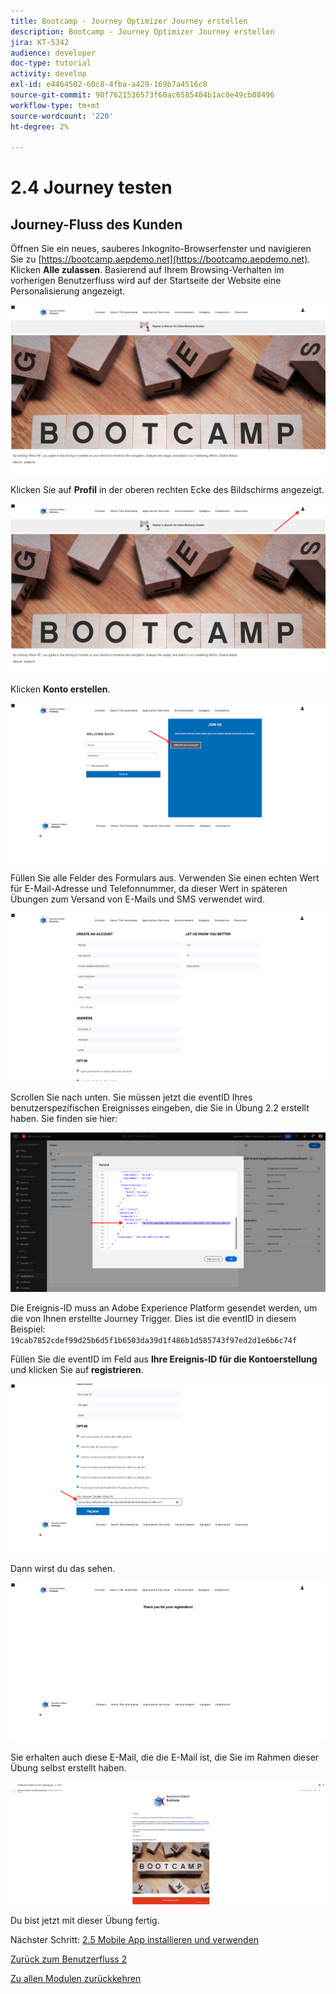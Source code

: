 ```yaml
---
title: Bootcamp - Journey Optimizer Journey erstellen
description: Bootcamp - Journey Optimizer Journey erstellen
jira: KT-5342
audience: developer
doc-type: tutorial
activity: develop
exl-id: e4464502-60c8-4fba-a429-169b7a4516c8
source-git-commit: 90f7621536573f60ac6585404b1ac0e49cb08496
workflow-type: tm+mt
source-wordcount: '220'
ht-degree: 2%

---
```


# 2.4 Journey testen

## Journey-Fluss des Kunden

Öffnen Sie ein neues, sauberes Inkognito-Browserfenster und navigieren Sie zu [https://bootcamp.aepdemo.net](https://bootcamp.aepdemo.net). Klicken **Alle zulassen**. Basierend auf Ihrem Browsing-Verhalten im vorherigen Benutzerfluss wird auf der Startseite der Website eine Personalisierung angezeigt.

![DSN](./images/web8a.png)

Klicken Sie auf **Profil** in der oberen rechten Ecke des Bildschirms angezeigt.

![Demo](./images/web8b.png)

Klicken **Konto erstellen**.

![Demo](./images/pv5.png)

Füllen Sie alle Felder des Formulars aus. Verwenden Sie einen echten Wert für E-Mail-Adresse und Telefonnummer, da dieser Wert in späteren Übungen zum Versand von E-Mails und SMS verwendet wird.

![Demo](./images/pv7a.png)

Scrollen Sie nach unten. Sie müssen jetzt die eventID Ihres benutzerspezifischen Ereignisses eingeben, die Sie in Übung 2.2 erstellt haben. Sie finden sie hier:

![ACOP](./images/payloadeventID.png)

Die Ereignis-ID muss an Adobe Experience Platform gesendet werden, um die von Ihnen erstellte Journey Trigger. Dies ist die eventID in diesem Beispiel: `19cab7852cdef99d25b6d5f1b6503da39d1f486b1d585743f97ed2d1e6b6c74f`

Füllen Sie die eventID im Feld aus **Ihre Ereignis-ID für die Kontoerstellung** und klicken Sie auf **registrieren**.

![Demo](./images/pv8a.png)

Dann wirst du das sehen.

![Demo](./images/pv9.png)

Sie erhalten auch diese E-Mail, die die E-Mail ist, die Sie im Rahmen dieser Übung selbst erstellt haben.

![Demo](./images/pv10a.png)

Du bist jetzt mit dieser Übung fertig.

Nächster Schritt: [2.5 Mobile App installieren und verwenden](./ex5.md)

[Zurück zum Benutzerfluss 2](./uc2.md)

[Zu allen Modulen zurückkehren](../../overview.md)
